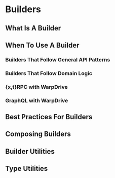 # Builders

## What Is A Builder

## When To Use A Builder

### Builders That Follow General API Patterns

### Builders That Follow Domain Logic

### {x,t}RPC with WarpDrive

### GraphQL with WarpDrive

## Best Practices For Builders

## Composing Builders

## Builder Utilities

## Type Utilities
